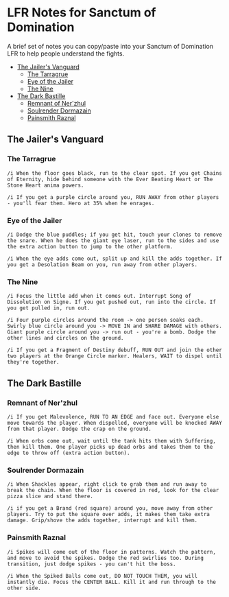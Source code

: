# LFR Notes for Sanctum of Domination
A brief set of notes you can copy/paste into your Sanctum of Domination LFR to help people understand the fights.

- [The Jailer's Vanguard](#the-jailers-vanguard)
  * [The Tarragrue](#the-tarragrue)
  * [Eye of the Jailer](#eye-of-the-jailer)
  * [The Nine](#the-nine)
- [The Dark Bastille](#the-dark-bastille)
  * [Remnant of Ner'zhul](#remnant-of-nerzhul)
  * [Soulrender Dormazain](#soulrender-dormazain)
  * [Painsmith Raznal](#painsmith-raznal)


## The Jailer's Vanguard
### The Tarragrue
`/i When the floor goes black, run to the clear spot. If you get Chains of Eternity, hide behind someone with the Ever Beating Heart or The Stone Heart anima powers.`

`/i If you get a purple circle around you, RUN AWAY from other players - you'll fear them. Hero at 35% when he enrages.`


### Eye of the Jailer
`/i Dodge the blue puddles; if you get hit, touch your clones to remove the snare. When he does the giant eye laser, run to the sides and use the extra action button to jump to the other platform.`

`/i When the eye adds come out, split up and kill the adds together. If you get a Desolation Beam on you, run away from other players.`


### The Nine
`/i Focus the little add when it comes out. Interrupt Song of Dissolution on Signe. If you get pushed out, run into the circle. If you get pulled in, run out.`

`/i Four purple circles around the room -> one person soaks each. Swirly blue circle around you -> MOVE IN and SHARE DAMAGE with others. Giant purple circle around you -> run out - you're a bomb. Dodge the other lines and circles on the ground.`

`/i If you get a Fragment of Destiny debuff, RUN OUT and join the other two players at the Orange Circle marker. Healers, WAIT to dispel until they're together.`


## The Dark Bastille
### Remnant of Ner'zhul
`/i If you get Malevolence, RUN TO AN EDGE and face out. Everyone else move towards the player. When dispelled, everyone will be knocked AWAY from that player. Dodge the crap on the ground.`

`/i When orbs come out, wait until the tank hits them with Suffering, then kill them. One player picks up dead orbs and takes them to the edge to throw off (extra action button).`


### Soulrender Dormazain
`/i When Shackles appear, right click to grab them and run away to break the chain. When the floor is covered in red, look for the clear pizza slice and stand there.`

`/i if you get a Brand (red square) around you, move away from other players. Try to put the square over adds, it makes them take extra damage. Grip/shove the adds together, interrupt and kill them.`


### Painsmith Raznal
`/i Spikes will come out of the floor in patterns. Watch the pattern, and move to avoid the spikes. Dodge the red swirlies too. During transition, just dodge spikes - you can't hit the boss.`

`/i When the Spiked Balls come out, DO NOT TOUCH THEM, you will instantly die. Focus the CENTER BALL. Kill it and run through to the other side.`
